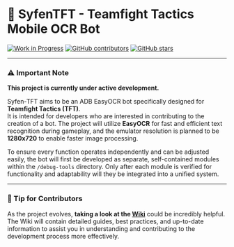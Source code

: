 # **🐉 SyfenTFT - Teamfight Tactics Mobile OCR Bot**

[![Work in Progress](https://img.shields.io/badge/Status-Work%20in%20Progress-orange)](https://github.com/Leviaria/SyfenTFT)
[![GitHub contributors](https://img.shields.io/github/contributors/Leviaria/SyfenTFT)](https://github.com/Leviaria/SyfenTFT/graphs/contributors)
[![GitHub stars](https://img.shields.io/github/stars/Leviaria/SyfenTFT)](https://github.com/Leviaria/SyfenTFT/stargazers)

---

### ⚠️ Important Note

**This project is currently under active development.**

Syfen-TFT aims to be an ADB EasyOCR bot specifically designed for **Teamfight Tactics (TFT)**.  
It is intended for developers who are interested in contributing to the creation of a bot. The project will utilize **EasyOCR** for fast and efficient text recognition during gameplay, and the emulator resolution is planned to be **1280x720** to enable faster image processing.

To ensure every function operates independently and can be adjusted easily, the bot will first be developed as separate, self-contained modules within the `/debug-tools` directory. Only after each module is verified for functionality and adaptability will they be integrated into a unified system.

---

### 🌟 Tip for Contributors

As the project evolves, **taking a look at the [Wiki](https://github.com/Leviaria/SyfenTFT/wiki)** could be incredibly helpful. The Wiki will contain detailed guides, best practices, and up-to-date information to assist you in understanding and contributing to the development process more effectively.

